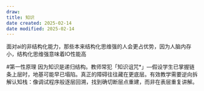 ```yaml
---
draw:
title: 知识
date created: 2025-02-14
date modified: 2025-02-14
---
```


面对ai的非结构化能力，那些本来结构化思维强的人会更占优势，因为人脑内存小，结构化思维强意味着IO性能高

#第一性原理 因为知识是递归结构。教师常犯「知识诅咒*」—假设学生已掌握链条上层时，地基可能早已塌陷。真正的障碍往往藏在更底层。有效教学需要逆向拆解认知栈：像调试程序般逐层回溯，找到确切断层点重建，而非在表层重复讲解。
